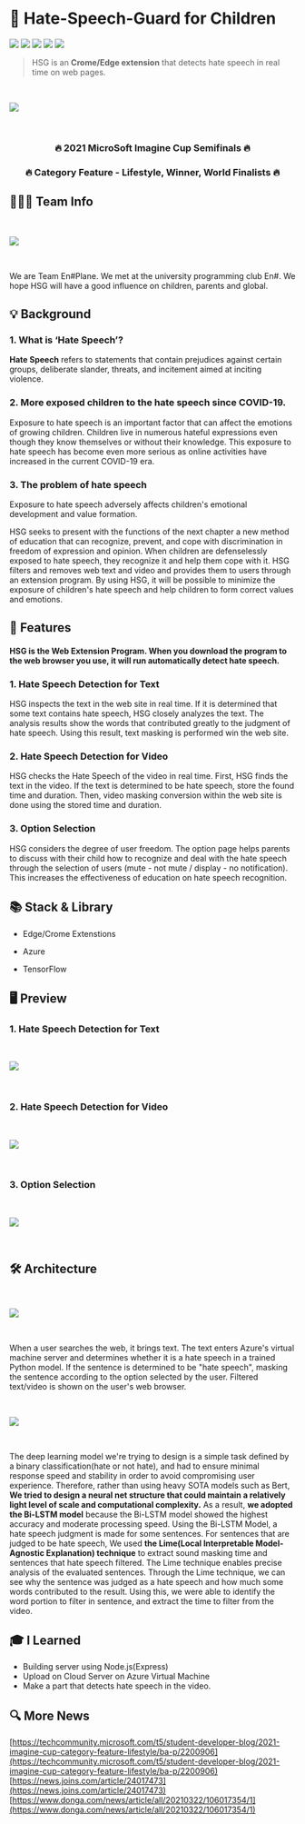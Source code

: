 ﻿
# 👶 Hate-Speech-Guard for Children

![](https://img.shields.io/badge/ProjectType-TeamProject-orange?style=flat-square)  ![](https://img.shields.io/badge/Language-Javascript-critical?style=flat-square&logo=Javascript)  ![](https://img.shields.io/badge/Language-Python-critical?style=flat-square&logo=Python)  ![](https://img.shields.io/badge/Tools-VScode-brightgreen?style=flat-square&logo=VisualStudioCode)  ![](https://img.shields.io/badge/Tools-Pycharm-brightgreen?style=flat-square&logo=Pycharm)

> HSG is an **Crome/Edge extension** that detects hate speech in real time on web pages.

​

![](https://user-images.githubusercontent.com/64072741/125822586-a78468bb-f313-43c8-b67e-f742925eee0e.png)

  

​

### <p align="center"> 🔥 2021 MicroSoft Imagine Cup Semifinals 🔥 </p>

### <p align="center"> 🔥 Category Feature - Lifestyle, Winner, World Finalists 🔥 </p>

## 👨‍👧‍👧 Team Info

​

![](https://user-images.githubusercontent.com/64072741/125805272-d2b8e4e6-051e-42b4-bdde-acd1327582aa.png)

​

We are Team En#Plane. We met at the university programming club En#.  We hope HSG will have a good influence on children, parents and global.

## 💡 Background

### 1. What is ‘Hate Speech’?

**Hate Speech** refers to statements that contain prejudices against certain groups, deliberate slander, threats, and incitement aimed at inciting violence.

### 2. More exposed children to the hate speech since COVID-19.

Exposure to hate speech is an important factor that can affect the emotions of growing children. Children live in numerous hateful expressions even though they know themselves or without their knowledge. This exposure to hate speech has become even more serious as online activities have increased in the current COVID-19 era.

### 3. The problem of hate speech

Exposure to hate speech adversely affects children's emotional development and value formation.

HSG seeks to present with the functions of the next chapter a new method of education that can recognize, prevent, and cope with discrimination in freedom of expression and opinion. When children are defenselessly exposed to hate speech, they recognize it and help them cope with it. HSG filters and removes web text and video and provides them to users through an extension program. By using HSG, it will be possible to minimize the exposure of children's hate speech and help children to form correct values and emotions.

## 📝 Features

#### HSG is the Web Extension Program. When you download the program to the web browser you use, it will run automatically detect hate speech.

### 1. Hate Speech Detection for Text

HSG inspects the text in the web site in real time. If it is determined that some text contains hate speech, HSG closely analyzes the text. The analysis results show the words that contributed greatly to the judgment of hate speech. Using this result, text masking is performed win the web site.

### 2. Hate Speech Detection for Video

HSG checks the Hate Speech of the video in real time. First, HSG finds the text in the video. If the text is determined to be hate speech, store the found time and duration. Then, video masking conversion within the web site is done using the stored time and duration.

### 3. Option Selection

HSG considers the degree of user freedom. The option page helps parents to discuss with their child how to recognize and deal with the hate speech through the selection of users (mute - not mute / display - no notification). This increases the effectiveness of education on hate speech recognition.

## 📚 Stack & Library

-   Edge/Crome Extenstions
    
-   Azure
    
-   TensorFlow
    

## 🖥️ Preview

### 1. Hate Speech Detection for Text

​

![](https://user-images.githubusercontent.com/64072741/125811475-d91dcbd9-09db-4d9e-9863-25d994b77b5c.png)

​

### 2. Hate Speech Detection for Video

​

![](https://user-images.githubusercontent.com/64072741/125811574-6d54f72d-9e07-4b6b-9511-669c2ed33a99.png)

​

### 3. Option Selection

​

![](https://user-images.githubusercontent.com/64072741/125812562-7628185d-d17d-4d21-9759-1f64040c307d.png)

  

​

## 🛠️ Architecture

​

![](https://user-images.githubusercontent.com/64072741/125813977-cd1cf9f7-c20a-48f2-95df-eb0d5f285863.png)

  

​

When a user searches the web, it brings text. The text enters Azure's virtual machine server and determines whether it is a hate speech in a trained Python model. If the sentence is determined to be "hate speech", masking the sentence according to the option selected by the user. Filtered text/video is shown on the user's web browser.

​

![](https://user-images.githubusercontent.com/64072741/125815205-2d7076e3-1987-4115-808f-297a54049ee6.png)

​

The deep learning model we're trying to design is a simple task defined by a binary classification(hate or not hate), and had to ensure minimal response speed and stability in order to avoid compromising user experience. Therefore, rather than using heavy SOTA models such as Bert, **We tried to design a neural net structure that could maintain a relatively light level of scale and computational complexity.** As a result, **we adopted the Bi-LSTM model** because the Bi-LSTM model showed the highest accuracy and moderate processing speed. Using the Bi-LSTM Model, a hate speech judgment is made for some sentences. For sentences that are judged to be hate speech, We used **the Lime(Local Interpretable Model-Agnostic Explanation) technique** to extract sound masking time and sentences that hate speech filtered. The Lime technique enables precise analysis of the evaluated sentences. Through the Lime technique, we can see why the sentence was judged as a hate speech and how much some words contributed to the result. Using this, we were able to identify the word portion to filter in sentence, and extract the time to filter from the video.

## 🎓 I Learned

-   Building server using  Node.js(Express)
-  Upload on Cloud Server on Azure Virtual Machine 
-  Make a part that detects hate speech in the video.
    

## 🔍 More News

[https://techcommunity.microsoft.com/t5/student-developer-blog/2021-imagine-cup-category-feature-lifestyle/ba-p/2200906](https://techcommunity.microsoft.com/t5/student-developer-blog/2021-imagine-cup-category-feature-lifestyle/ba-p/2200906)  [https://news.joins.com/article/24017473](https://news.joins.com/article/24017473)  [https://www.donga.com/news/article/all/20210322/106017354/1](https://www.donga.com/news/article/all/20210322/106017354/1)
